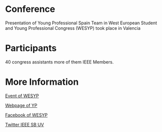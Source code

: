 # Conference

Presentation of Young Professional Spain Team in West European Student and Young Professional Congress (WESYP) took place in Valencia

# Participants

40 congress assistants more of them IEEE Members. 

# More Information

[Event of WESYP](http://ieee.uv.es/wesyp/)

[Webpage of YP](http://yp.ieee.org/)

[Facebook of WESYP](https://www.facebook.com/wesypcongress/)

[Twitter IEEE SB UV](https://twitter.com/IEEEsbUV)
